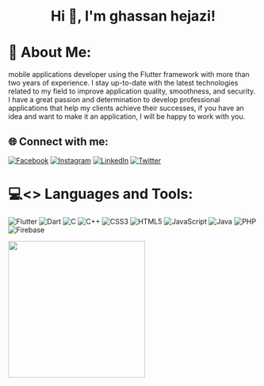 <h1 align="center">Hi 👋, I'm ghassan hejazi!</h1>

# 💫 About Me:
mobile applications developer using the Flutter framework with more than two years of experience. I stay up-to-date with the latest technologies related to my field to improve application quality, smoothness, and security. I have a great passion and determination to develop professional applications that help my clients achieve their successes, if you have an idea and want to make it an application, I will be happy to work with you.




## 🌐 Connect with me:
[![Facebook](https://img.shields.io/badge/Facebook-%231877F2.svg?logo=Facebook&logoColor=white)](https://facebook.com/ghassan.hejazi.7772928) [![Instagram](https://img.shields.io/badge/Instagram-%23E4405F.svg?logo=Instagram&logoColor=white)](https://instagram.com/ghassan_h_98/) [![LinkedIn](https://img.shields.io/badge/LinkedIn-%230077B5.svg?logo=linkedin&logoColor=white)](https://linkedin.com/in/ghassan-hejazi-b21980231/) [![Twitter](https://img.shields.io/badge/Twitter-%231DA1F2.svg?logo=Twitter&logoColor=white)](https://twitter.com/ghassan_hejazy) 






# 💻<> Languages and Tools:
![Flutter](https://img.shields.io/badge/Flutter-%2302569B.svg?style=for-the-badge&logo=Flutter&logoColor=white) ![Dart](https://img.shields.io/badge/dart-%230175C2.svg?style=for-the-badge&logo=dart&logoColor=white) ![C](https://img.shields.io/badge/c-%2300599C.svg?style=for-the-badge&logo=c&logoColor=white) ![C++](https://img.shields.io/badge/c++-%2300599C.svg?style=for-the-badge&logo=c%2B%2B&logoColor=white) ![CSS3](https://img.shields.io/badge/css3-%231572B6.svg?style=for-the-badge&logo=css3&logoColor=white) ![HTML5](https://img.shields.io/badge/html5-%23E34F26.svg?style=for-the-badge&logo=html5&logoColor=white) ![JavaScript](https://img.shields.io/badge/javascript-%23323330.svg?style=for-the-badge&logo=javascript&logoColor=%23F7DF1E) ![Java](https://img.shields.io/badge/java-%23ED8B00.svg?style=for-the-badge&logo=java&logoColor=white) ![PHP](https://img.shields.io/badge/php-%23777BB4.svg?style=for-the-badge&logo=php&logoColor=white) ![Firebase](https://img.shields.io/badge/firebase-%23039BE5.svg?style=for-the-badge&logo=firebase)


<img src="https://firebasestorage.googleapis.com/v0/b/shadda-e15e1.appspot.com/o/images_app_flutter%2Fimage_weather.jpg?alt=media&token=4c5fdfc3-cbd9-4b32-8179-0a59d00e2a17" height="276">
<!-- Proudly created with GPRM ( https://gprm.itsvg.in ) -->
